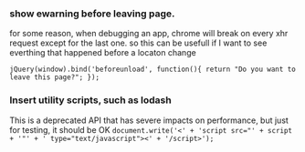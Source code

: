 ### show ewarning before leaving page.
for some reason, when debugging an app, chrome will break on every xhr request except for the last one. so this can be usefull if I want to see everthing that happened before a locaton change 

`jQuery(window).bind('beforeunload', function(){
    return "Do you want to leave this page?";
});`

### Insert utility scripts, such as lodash
This is a deprecated API that has severe impacts on performance, but just for testing, it should be OK 
`document.write('<' + 'script src="' + script + '"' +
                   ' type="text/javascript"><' + '/script>');`
